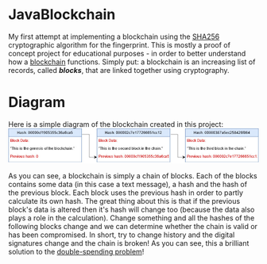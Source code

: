 # JavaBlockchain
My first attempt at implementing a blockchain using the [SHA256](https://en.wikipedia.org/wiki/SHA-2) cryptographic algorithm for the fingerprint. This is mostly a proof of concept project for educational purposes - in order to better understand how a [blockchain](https://en.wikipedia.org/wiki/Blockchain) functions. Simply put: a blockchain is an increasing list of records, called ***blocks***, that are linked together using cryptography. 

# Diagram
Here is a simple diagram of the blockchain created in this project:<br/>
![Diagram](/BlockChain/img/blockchain.jpg)

As you can see, a blockchain is simply a chain of blocks. Each of the blocks contains some data (in this case a text message), a hash and the hash of the previous block. Each block uses the previous hash in order to partly calculate its own hash. The great thing about this is that if the previous block's data is altered then it's hash will change too (because the data also plays a role in the calculation). Change something and all the hashes of the following blocks change and we can determine whether the chain is valid or has been compromised. In short, try to change history and the digital signatures change and the chain is broken! As you can see, this a brilliant solution to the [double-spending problem](https://www.ussc.gov/sites/default/files/pdf/training/annual-national-training-seminar/2018/Emerging_Tech_Bitcoin_Crypto.pdf)!


<!--# Difficulty Level:

-->
